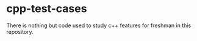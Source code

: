 # cpp-test-cases

There is nothing but code used to study c++ features for freshman in this repository. 

